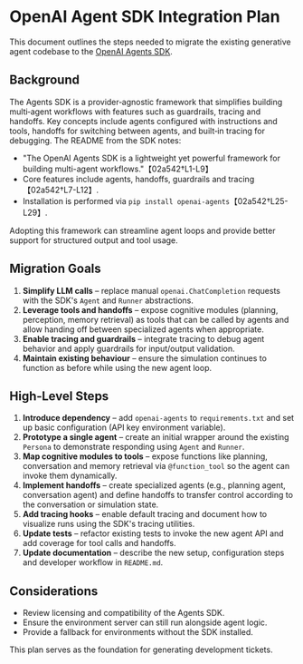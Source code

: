 # OpenAI Agent SDK Integration Plan

This document outlines the steps needed to migrate the existing generative agent
codebase to the [OpenAI Agents SDK](https://github.com/openai/openai-agents-python).

## Background

The Agents SDK is a provider‑agnostic framework that simplifies building
multi‑agent workflows with features such as guardrails, tracing and
handoffs. Key concepts include agents configured with instructions and tools,
handoffs for switching between agents, and built‑in tracing for debugging. The
README from the SDK notes:

- "The OpenAI Agents SDK is a lightweight yet powerful framework for building
  multi-agent workflows."【02a542†L1-L9】
- Core features include agents, handoffs, guardrails and tracing【02a542†L7-L12】.
- Installation is performed via `pip install openai-agents`【02a542†L25-L29】.

Adopting this framework can streamline agent loops and provide better support for
structured output and tool usage.

## Migration Goals

1. **Simplify LLM calls** – replace manual `openai.ChatCompletion` requests with
   the SDK's `Agent` and `Runner` abstractions.
2. **Leverage tools and handoffs** – expose cognitive modules (planning,
   perception, memory retrieval) as tools that can be called by agents and allow
   handing off between specialized agents when appropriate.
3. **Enable tracing and guardrails** – integrate tracing to debug agent
   behavior and apply guardrails for input/output validation.
4. **Maintain existing behaviour** – ensure the simulation continues to function
   as before while using the new agent loop.

## High‑Level Steps

1. **Introduce dependency** – add `openai-agents` to `requirements.txt` and set
   up basic configuration (API key environment variable).
2. **Prototype a single agent** – create an initial wrapper around the existing
   `Persona` to demonstrate responding using `Agent` and `Runner`.
3. **Map cognitive modules to tools** – expose functions like planning,
   conversation and memory retrieval via `@function_tool` so the agent can invoke
   them dynamically.
4. **Implement handoffs** – create specialized agents (e.g., planning agent,
   conversation agent) and define handoffs to transfer control according to the
   conversation or simulation state.
5. **Add tracing hooks** – enable default tracing and document how to visualize
   runs using the SDK's tracing utilities.
6. **Update tests** – refactor existing tests to invoke the new agent API and add
   coverage for tool calls and handoffs.
7. **Update documentation** – describe the new setup, configuration steps and
   developer workflow in `README.md`.

## Considerations

- Review licensing and compatibility of the Agents SDK.
- Ensure the environment server can still run alongside agent logic.
- Provide a fallback for environments without the SDK installed.

This plan serves as the foundation for generating development tickets.
